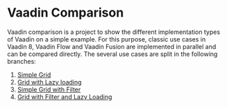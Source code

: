 # Vaadin Comparison

Vaadin comparison is a project to show the different implementation types of Vaadin on a simple example. For this purpose, classic use cases in Vaadin 8, Vaadin Flow and Vaadin Fusion are implemented in parallel and can be compared directly. The several use cases are split in the following branches:

1. [Simple Grid](https://github.com/SebastianKuehnau/vaadin-comparison/tree/simple-grid)
2. [Grid with Lazy loading](https://github.com/SebastianKuehnau/vaadin-comparison/tree/lazy-grid)
3. [Simple Grid with Filter](https://github.com/SebastianKuehnau/vaadin-comparison/tree/filter-simple-grid)
4. [Grid with Filter and Lazy Loading](https://github.com/SebastianKuehnau/vaadin-comparison/tree/filter-lazy-grid)
